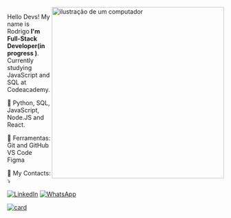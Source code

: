 <img src="https://raw.githubusercontent.com/MicaelliMedeiros/micaellimedeiros/master/image/computer-illustration.png" alt="ilustração de um computador" min-width="400px" max-width="400px" width="400px" align="right">

<p align="left"> 
  Hello Devs! My name is Rodrigo<strong> I'm Full-Stack Developer(in progress )</strong>.<br>
  Currently studying JavaScript and SQL at Codeacademy.
</p>

<p align="left">
  🦄 Python, SQL, JavaScript,  Node.JS and React.
</p>

<p align="left">
  💼 Ferramentas: 
  Git and GitHub<br>
  VS Code<br>
  Figma<br>
  
</p>

<p align="left">
  💌 My Contacts: ⤵️
</p>

<p align="left">
  <a href="https://www.linkedin.com/in/rodrigo-adriano-kreusch-239ab8213/" title="LinkedIn">
  <img src="https://img.shields.io/badge/-Linkedin-0e76a8?style=flat-square&logo=Linkedin&logoColor=white&link=LINK-DO-SEU-LINKEDIN" alt="LinkedIn"/></a>
  <a href="https://w.app/ZRhnEF" title="WhatsApp">
  <img src="https://img.shields.io/badge/-WhatsApp-25d366?style=flat-square&labelColor=25d366&logo=whatsapp&logoColor=white&link=API-DO-SEU-WHATSAPP" alt="WhatsApp"/></a>
</p>

[![card](https://github-readme-stats.vercel.app/api?username=meepyss&theme=radical&show_icons=true)](https://github.com/anuraghazra/github-readme-stats)


          
